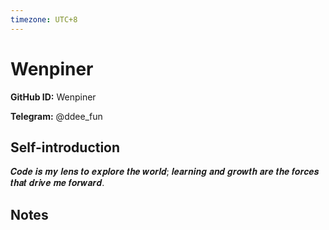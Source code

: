 ```yaml
---
timezone: UTC+8
---
```


# Wenpiner

**GitHub ID:** Wenpiner

**Telegram:** @ddee_fun

## Self-introduction

𝑪𝒐𝒅𝒆 𝒊𝒔 𝒎𝒚 𝒍𝒆𝒏𝒔 𝒕𝒐 𝒆𝒙𝒑𝒍𝒐𝒓𝒆 𝒕𝒉𝒆 𝒘𝒐𝒓𝒍𝒅; 𝒍𝒆𝒂𝒓𝒏𝒊𝒏𝒈 𝒂𝒏𝒅 𝒈𝒓𝒐𝒘𝒕𝒉 𝒂𝒓𝒆 𝒕𝒉𝒆 𝒇𝒐𝒓𝒄𝒆𝒔 𝒕𝒉𝒂𝒕 𝒅𝒓𝒊𝒗𝒆 𝒎𝒆 𝒇𝒐𝒓𝒘𝒂𝒓𝒅.

## Notes

<!-- Content_START -->


<!-- Content_END -->
